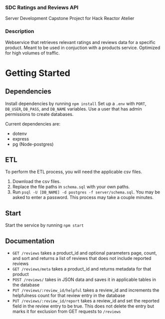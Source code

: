 ### SDC Ratings and Reviews API
Server Development Capstone Project for Hack Reactor Atelier

### Description
Webservice that retrieves relevant ratings and reviews data for a specific product. Meant to be used in conjuction with a products service. Optimized for high volumes of traffic.

# Getting Started
## Dependencies
Install dependencies by running `npm install`
Set up a `.env` with `PORT`, `DB_USER`, `DB_PASS`, and `DB_NAME` variables. Use a user that has admin permissions to create databases.

Current dependencies are:
- dotenv
- express
- pg (Node-postgres)

## ETL
To perform the ETL process, you will need the applicable csv files.
1) Download the csv files.
2) Replace the file paths in `schema.sql` with your own paths.
3) Run `psql -U [DB_NAME] -d postgres -f server/schema.sql`. You may be asked to enter a password. This process may take a couple minutes.

## Start
Start the service by running `npm start`

## Documentation
* `GET /reviews` takes a product_id and optional parameters page, count, and sort and returns a list of reviews that does not include reported reviews
* `GET /reviews/meta` takes a product_id and returns metadata for that product
* `POST /reviews/` takes in JSON data and saves it in applicable tables in the database
* `PUT /reviews/:review_id/helpful` takes a review_id and increments the helpfulness count for that review entry in the database
* `PUT /reviews/:review_id/report` takes a review_id and set the reported field in the review entry to be true. This does not delete the entry but marks it for exclusion from GET requests to `/reviews`